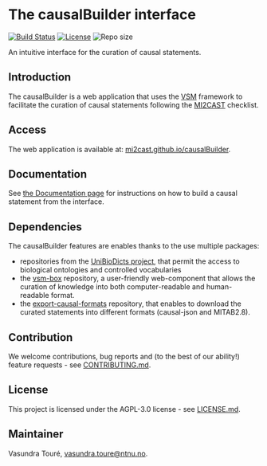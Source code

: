 # The causalBuilder interface

[![Build Status](https://travis-ci.org/MI2CAST/causalBuilder.svg?branch=master)](https://travis-ci.org/MI2CAST/causalBuilder)
[![License](https://img.shields.io/github/license/MI2CAST/causalBuilder)](LICENSE.md)
![Repo size](https://img.shields.io/github/repo-size/MI2CAST/causalBuilder)

An intuitive interface for the curation of causal statements.

## Introduction
The causalBuilder is a web application that uses the [VSM](https://github.com/vsmjs/) framework to facilitate the curation of causal statements following the [MI2CAST](https://github.com/MI2CAST/MI2CAST) checklist.

## Access
The web application is available at: [mi2cast.github.io/causalBuilder](https://mi2cast.github.io/causalBuilder).

## Documentation
See [the Documentation page](https://mi2cast.github.io/causalBuilder/documentation) for instructions on how to build a causal statement from the interface.

## Dependencies
The causalBuilder features are enables thanks to the use multiple packages:
* repositories from the [UniBioDicts project](https://github.com/UniBioDicts), that permit the access to biological ontologies and controlled vocabularies
* the [vsm-box](https://github.com/vsmjs/vsm-box) repository, a user-friendly web-component that allows the curation of knowledge into both computer-readable and human-readable format.
* the [export-causal-formats](https://github.com/vtoure/converter-causal-formats) repository, that enables to download the curated statements into different formats (causal-json and MITAB2.8).

## Contribution
We welcome contributions, bug reports and (to the best of our ability!) feature requests - see [CONTRIBUTING.md](CONTRIBUTING.md).

## License
This project is licensed under the AGPL-3.0 license - see [LICENSE.md](LICENSE.md).

## Maintainer
Vasundra Touré, [vasundra.toure@ntnu.no](mailto:vasundra.toure@ntnu.no).
